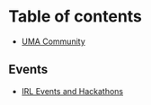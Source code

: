 # Table of contents

* [UMA Community](README.md)

## Events

* [IRL Events and Hackathons](events/irl-events-and-hackathons.md)

